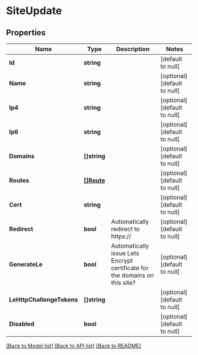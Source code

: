 # SiteUpdate

## Properties
Name | Type | Description | Notes
------------ | ------------- | ------------- | -------------
**Id** | **string** |  | [default to null]
**Name** | **string** |  | [optional] [default to null]
**Ip4** | **string** |  | [optional] [default to null]
**Ip6** | **string** |  | [optional] [default to null]
**Domains** | **[]string** |  | [optional] [default to null]
**Routes** | [**[]Route**](Route.md) |  | [optional] [default to null]
**Cert** | **string** |  | [optional] [default to null]
**Redirect** | **bool** | Automatically redirect to https:// | [optional] [default to null]
**GenerateLe** | **bool** | Automatically issue Lets Encrypt certificate for the domains on this site? | [optional] [default to null]
**LeHttpChallengeTokens** | **[]string** |  | [optional] [default to null]
**Disabled** | **bool** |  | [optional] [default to null]

[[Back to Model list]](../README.md#documentation-for-models) [[Back to API list]](../README.md#documentation-for-api-endpoints) [[Back to README]](../README.md)

